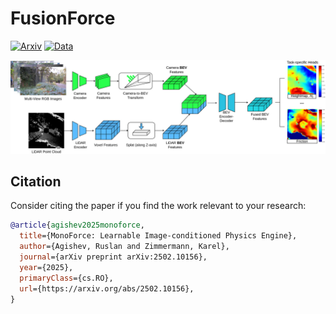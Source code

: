 # FusionForce

[![Arxiv](http://img.shields.io/badge/paper-arxiv-critical.svg?style=plastic)](https://arxiv.org/abs/2502.10156)
[![Data](http://img.shields.io/badge/data-ROUGH-blue.svg?style=plastic)](https://drive.google.com/drive/folders/1nli-4YExqcBhl0mPNRUjSiNecX4yIcme?usp=sharing)

<img src="fusionforce/docs/imgs/fusionforce.jpg" width="800"/>

## Citation

Consider citing the paper if you find the work relevant to your research:

```bibtex
@article{agishev2025monoforce,
  title={MonoForce: Learnable Image-conditioned Physics Engine},
  author={Agishev, Ruslan and Zimmermann, Karel},
  journal={arXiv preprint arXiv:2502.10156},
  year={2025},
  primaryClass={cs.RO},
  url={https://arxiv.org/abs/2502.10156},
}
```
